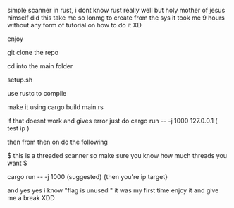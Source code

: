 simple scanner in rust, i dont know rust really well but holy mother of jesus himself did this take me so lonmg to create from the sys it took me 9 hours without any form of tutorial on how to do it XD

enjoy 

git clone the repo 

cd into the main folder 

setup.sh 

use rustc to compile 

make it using cargo build main.rs 

if that doesnt work and gives error just do cargo run -- -j 1000 127.0.0.1 ( test ip ) 

then from then on do the following 

$ this is a threaded scanner so make sure you know how much threads you want $

cargo run -- -j 1000 (suggested) {then you're ip target}

and yes yes i know "flag is unused " it was my first time enjoy it and give me a break XDD
